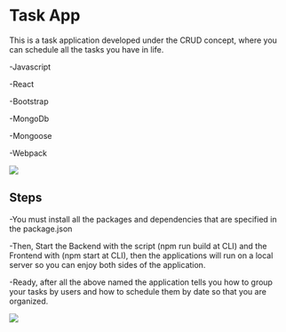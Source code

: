 # Task App

This is a task application developed under the CRUD concept, where you can schedule all the tasks you have in life.

-Javascript

-React

-Bootstrap

-MongoDb

-Mongoose

-Webpack


<img src="./Note.png" />

## Steps
-You must install all the packages and dependencies that are specified in the package.json

-Then, Start the Backend with the script (npm run build at CLI) and the Frontend with (npm start at CLI), then the applications will run on a local server so you can enjoy both sides of the application.

-Ready, after all the above named the application tells you how to group your tasks by users and how to schedule them by date so that you are organized.

<img src="./CreateUser.png" />
